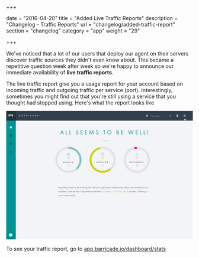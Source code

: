 +++

date = "2016-04-20"
title = "Added Live Traffic Reports"
description = "Changelog - Traffic Reports"
url = "changelog/added-traffic-report"
section = "changelog"
category = "app"
weight = "29"

+++

We've noticed that a lot of our users that deploy our agent on their servers discover traffic sources they didn't even know about. This became a repetitive question week after week so we're happy to announce our immediate availability of **live traffic reports**.

The live traffic report give you a usage report for your account based on incoming traffic and outgoing traffic per service (port). Interestingly, sometimes you might find out that you're still using a service that you thought had stopped using. Here's what the report looks like

![../../src/img/changelog/29-live-traffic-report.gif](../../src/img/changelog/29-live-traffic-report.gif)

To see your traffic report, go to [app.barricade.io/dashboard/stats](https://app.barricade.io/dashboard/stats)
